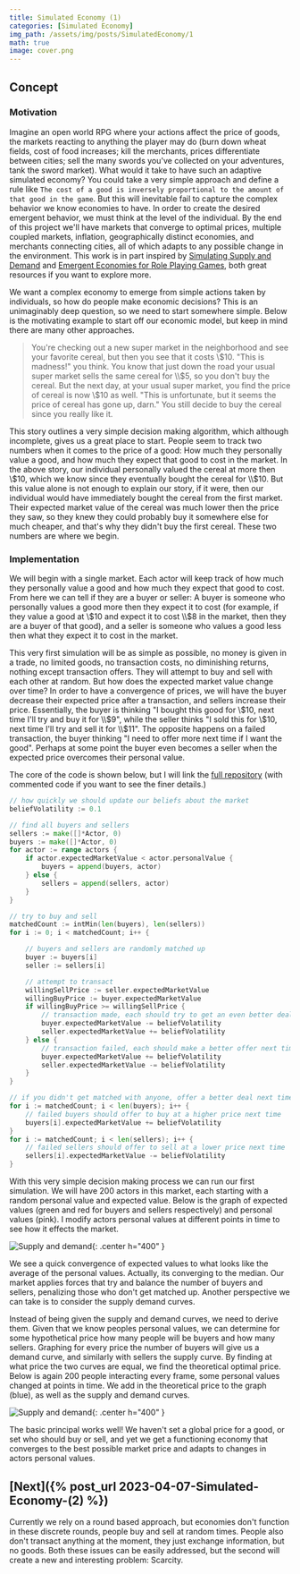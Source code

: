 ```yaml
---
title: Simulated Economy (1)
categories: [Simulated Economy]
img_path: /assets/img/posts/SimulatedEconomy/1
math: true
image: cover.png
---
```


## Concept
### Motivation
Imagine an open world RPG where your actions affect the price of goods, the markets reacting to anything the player may do (burn down wheat fields, cost of food increases; kill the merchants, prices differentiate between cities; sell the many swords you've collected on your adventures, tank the sword market). What would it take to have such an adaptive simulated economy? You could take a very simple approach and define a rule like `The cost of a good is inversely proportional to the amount of that good in the game`. But this will inevitable fail to capture the complex behavior we know economies to have. In order to create the desired emergent behavior, we must think at the level of the individual. By the end of this project we'll have markets that converge to optimal prices, multiple coupled markets, inflation, geographically distinct economies, and merchants connecting cities, all of which adapts to any possible change in the environment. This work is in part inspired by [Simulating Supply and Demand](https://www.youtube.com/watch?v=PNtKXWNKGN8&pp=ygUbc2ltdWxhdGluZyBzdXBseSBhbmQgZGVtYW5k) and [Emergent Economies for Role Playing Games](https://ianparberry.com/pubs/econ.pdf), both great resources if you want to explore more.

We want a complex economy to emerge from simple actions taken by individuals, so how do people make economic decisions? This is an unimaginably deep question, so we need to start somewhere simple. Below is the motivating example to start off our economic model, but keep in mind there are many other approaches.

> You're checking out a new super market in the neighborhood and see your favorite cereal, but then you see that it costs \\$10. "This is madness!" you think. You know that just down the road your usual super market sells the same cereal for \\$5, so you don't buy the cereal. But the next day, at your usual super market, you find the price of cereal is now \\$10 as well. "This is unfortunate, but it seems the price of cereal has gone up, darn." You still decide to buy the cereal since you really like it.

This story outlines a very simple decision making algorithm, which although incomplete, gives us a great place to start. People seem to track two numbers when it comes to the price of a good: How much they personally value a good, and how much they expect that good to cost in the market. In the above story, our individual personally valued the cereal at more then \\$10, which we know since they eventually bought the cereal for \\$10. But this value alone is not enough to explain our story, if it were, then our individual would have immediately bought the cereal from the first market. Their expected market value of the cereal was much lower then the price they saw, so they knew they could probably buy it somewhere else for much cheaper, and that's why they didn't buy the first cereal. These two numbers are where we begin.

### Implementation
We will begin with a single market. Each actor will keep track of how much they personally value a good and how much they expect that good to cost. From here we can tell if they are a buyer or seller: A buyer is someone who personally values a good more then they expect it to cost (for example, if they value a good at \\$10 and expect it to cost \\$8 in the market, then they are a buyer of that good), and a seller is someone who values a good less then what they expect it to cost in the market.

This very first simulation will be as simple as possible, no money is given in a trade, no limited goods, no transaction costs, no diminishing returns, nothing except transaction offers. They will attempt to buy and sell with each other at random. But how does the expected market value change over time? In order to have a convergence of prices, we will have the buyer decrease their expected price after a transaction, and sellers increase their price. Essentially, the buyer is thinking "I bought this good for \\$10, next time I'll try and buy it for \\$9", while the seller thinks "I sold this for \\$10, next time I'll try and sell it for \\$11". The opposite happens on a failed transaction, the buyer thinking "I need to offer more next time if I want the good". Perhaps at some point the buyer even becomes a seller when the expected price overcomes their personal value.

The core of the code is shown below, but I will link the [full repository](https://github.com/JasonFantl/Simulated-Economy-Tutorial/tree/master/1) (with commented code if you want to see the finer details.)

```go
// how quickly we should update our beliefs about the market
beliefVolatility := 0.1

// find all buyers and sellers
sellers := make([]*Actor, 0)
buyers := make([]*Actor, 0)
for actor := range actors {
	if actor.expectedMarketValue < actor.personalValue {
		buyers = append(buyers, actor)
	} else {
		sellers = append(sellers, actor)
	}
}

// try to buy and sell
matchedCount := intMin(len(buyers), len(sellers))
for i := 0; i < matchedCount; i++ {

	// buyers and sellers are randomly matched up
	buyer := buyers[i]
	seller := sellers[i]

	// attempt to transact
	willingSellPrice := seller.expectedMarketValue
	willingBuyPrice := buyer.expectedMarketValue
	if willingBuyPrice >= willingSellPrice {
		// transaction made, each should try to get an even better deal next time
		buyer.expectedMarketValue -= beliefVolatility
		seller.expectedMarketValue += beliefVolatility
	} else {
		// transaction failed, each should make a better offer next time
		buyer.expectedMarketValue += beliefVolatility
		seller.expectedMarketValue -= beliefVolatility
	}
}

// if you didn't get matched with anyone, offer a better deal next time
for i := matchedCount; i < len(buyers); i++ {
	// failed buyers should offer to buy at a higher price next time
	buyers[i].expectedMarketValue += beliefVolatility
}
for i := matchedCount; i < len(sellers); i++ {
	// failed sellers should offer to sell at a lower price next time
	sellers[i].expectedMarketValue -= beliefVolatility
}
```

With this very simple decision making process we can run our first simulation. We will have 200 actors in this market, each starting with a random personal value and expected value. Below is the graph of expected values (green and red for buyers and sellers respectively) and personal values (pink). I modify actors personal values at different points in time to see how it effects the market.

![Supply and demand](supply_demand.gif){: .center h="400" }

We see a quick convergence of expected values to what looks like the average of the personal values. Actually, its converging to the median. Our market applies forces that try and balance the number of buyers and sellers, penalizing those who don't get matched up. Another perspective we can take is to consider the supply demand curves.

Instead of being given the supply and demand curves, we need to derive them. Given that we know peoples personal values, we can determine for some hypothetical price how many people will be buyers and how many sellers. Graphing for every price the number of buyers will give us a demand curve, and similarly with sellers the supply curve. By finding at what price the two curves are equal, we find the theoretical optimal price. Below is again 200 people interacting every frame, some personal values changed at points in time. We add in the theoretical price to the graph (blue), as well as the supply and demand curves. 

![Supply and demand](equilibrium.gif){: .center h="400" }

The basic principal works well! We haven't set a global price for a good, or set who should buy or sell, and yet we get a functioning economy that converges to the best possible market price and adapts to changes in actors personal values.

## [Next]({% post_url 2023-04-07-Simulated-Economy-(2) %})
Currently we rely on a round based approach, but economies don't function in these discrete rounds, people buy and sell at random times. People also don't transact anything at the moment, they just exchange information, but no goods. Both these issues can be easily addressed, but the second will create a new and interesting problem: Scarcity.
